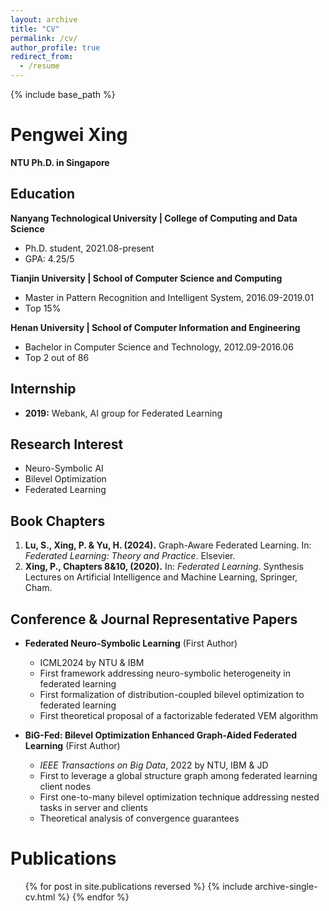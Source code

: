 ```yaml
---
layout: archive
title: "CV"
permalink: /cv/
author_profile: true
redirect_from:
  - /resume
---
```


{% include base_path %}

# Pengwei Xing

**NTU Ph.D. in Singapore**  

## Education

**Nanyang Technological University | College of Computing and Data Science**  
- Ph.D. student, 2021.08-present  
- GPA: 4.25/5

**Tianjin University | School of Computer Science and Computing**  
- Master in Pattern Recognition and Intelligent System, 2016.09-2019.01  
- Top 15%

**Henan University | School of Computer Information and Engineering**  
- Bachelor in Computer Science and Technology, 2012.09-2016.06  
- Top 2 out of 86

## Internship

- **2019:** Webank, AI group for Federated Learning

## Research Interest

- Neuro-Symbolic AI
- Bilevel Optimization
- Federated Learning

## Book Chapters

1. **Lu, S., Xing, P. & Yu, H. (2024).** Graph-Aware Federated Learning. In: *Federated Learning: Theory and Practice*. Elsevier.
2. **Xing, P., Chapters 8&10, (2020).** In: *Federated Learning*. Synthesis Lectures on Artificial Intelligence and Machine Learning, Springer, Cham.

## Conference & Journal Representative Papers

- **Federated Neuro-Symbolic Learning** (First Author)  
  - ICML2024 by NTU & IBM  
  - First framework addressing neuro-symbolic heterogeneity in federated learning  
  - First formalization of distribution-coupled bilevel optimization to federated learning  
  - First theoretical proposal of a factorizable federated VEM algorithm

- **BiG-Fed: Bilevel Optimization Enhanced Graph-Aided Federated Learning** (First Author)  
  - *IEEE Transactions on Big Data*, 2022 by NTU, IBM & JD  
  - First to leverage a global structure graph among federated learning client nodes  
  - First one-to-many bilevel optimization technique addressing nested tasks in server and clients  
  - Theoretical analysis of convergence guarantees

Publications
======
  <ul>{% for post in site.publications reversed %}
    {% include archive-single-cv.html %}
  {% endfor %}</ul>
  

